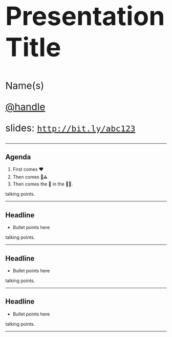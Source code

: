 <!-- .slide: data-background-size="cover" style="padding-left: 80px" data-background="./img/2019/psdw/bg-1.png" -->

<h1 style="text-align: left; font-size: 80px;">Presentation Title</h1>
<p style="text-align: left; font-size: 30px;">Name(s)</p>
<p style="text-align: left; font-size: 30px;"><a href="https://github.com/handle">@handle</a></p>
    <p style="text-align: left; font-size: 30px;">slides: <a href="http://bit.ly/abc123"><code>http://bit.ly/abc123</code></a></p>

---

<!-- .slide: data-background="./img/2019/psdw/bg-2.png" -->

## Agenda

1. First comes ❤️
1. Then comes 👫⛪️
1. Then comes the 👶 in the 👶🛒.

<aside class="notes">
  talking points.
</aside>

---

<!-- .slide: data-background="./img/2019/psdw/bg-3.png" -->

## Headline

* Bullet points here

<aside class="notes">
  talking points.
</aside>

---

<!-- .slide: data-background="./img/2019/psdw/bg-4.png" -->

## Headline

* Bullet points here

<aside class="notes">
  talking points.
</aside>

---

<!-- .slide: data-background="./img/2019/psdw/bg-5.png" -->

## Headline

* Bullet points here

<aside class="notes">
  talking points.
</aside>

---
